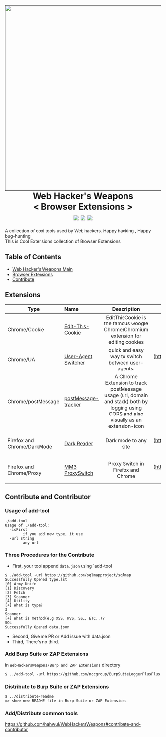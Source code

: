 <h1 align="center">
  <br>
  <a href=""><img src="https://user-images.githubusercontent.com/13212227/79006553-5fbfc100-7b94-11ea-8b42-3fa154d098fd.png" alt="" width="600px;"></a>
  <br>
  Web Hacker's Weapons<br>
  &lt; Browser Extensions &gt;
  <br>
  <a href="https://twitter.com/intent/follow?screen_name=hahwul"><img src="https://img.shields.io/twitter/follow/hahwul?style=flat-square"></a> <img src="https://img.shields.io/github/languages/top/hahwul/WebHackersWeapons?style=flat-square"> <img src="https://img.shields.io/github/last-commit/hahwul/WebHackersWeapons?style=flat-square"> 
</h1>
A collection of cool tools used by Web hackers. Happy hacking , Happy bug-hunting<br>
This is Cool Extensions collection of Browser Extensions

## Table of Contents
- [Web Hacker's Weapons Main](https://github.com/hahwul/WebHackersWeapons)
- [Browser Extensions](#extensions)
- [Contribute](#contribute-and-contributor) 

## Extensions
| Type | Name | Description | Popularity | Language |
| ---------- | :---------- | :----------: | :----------: | :----------: | 
| Chrome/Cookie | [Edit-This-Cookie](https://github.com/ETCExtensions/Edit-This-Cookie) | EditThisCookie is the famous Google Chrome/Chromium extension for editing cookies | ![](https://img.shields.io/github/stars/ETCExtensions/Edit-This-Cookie) | ![](https://img.shields.io/github/languages/top/ETCExtensions/Edit-This-Cookie) |
| Chrome/UA  | [User-Agent Switcher](https://chrome.google.com/webstore/detail/user-agent-switcher/clddifkhlkcojbojppdojfeeikdkgiae) |  quick and easy way to switch between user-agents.|![](https://img.shields.io/static/v1?label=&message=it's not github&color=gray)|![](https://img.shields.io/static/v1?label=&message=it's not github&color=gray)
| Chrome/postMessage | [postMessage-tracker](https://github.com/fransr/postMessage-tracker) | A Chrome Extension to track postMessage usage (url, domain and stack) both by logging using CORS and also visually as an extension-icon | ![](https://img.shields.io/github/stars/fransr/postMessage-tracker) | ![](https://img.shields.io/github/languages/top/fransr/postMessage-tracker) |
| Firefox and Chrome/DarkMode  | [Dark Reader](https://chrome.google.com/webstore/detail/dark-reader/eimadpbcbfnmbkopoojfekhnkhdbieeh) |  Dark mode to any site|![](https://img.shields.io/static/v1?label=&message=it's not github&color=gray)|![](https://img.shields.io/static/v1?label=&message=it's not github&color=gray)
| Firefox and Chrome/Proxy  | [MM3 ProxySwitch](https://proxy-offline-browser.com/ProxySwitch/) |  Proxy Switch in Firefox and Chrome|![](https://img.shields.io/static/v1?label=&message=it's not github&color=gray)|![](https://img.shields.io/static/v1?label=&message=it's not github&color=gray)
## Contribute and Contributor
### Usage of add-tool
```
./add-tool
Usage of ./add-tool:
  -isFirst
    	if you add new type, it use
  -url string
    	any url
```

### Three Procedures for the Contribute
- First, your tool append `data.json` using `add-tool
```
$ ./add-tool -url https://github.com/sqlmapproject/sqlmap
Successfully Opened type.lst
[0] Army-Knife
[1] Discovery
[2] Fetch
[3] Scanner
[4] Utility
[+] What is type?
3
Scanner
[+] What is method(e.g XSS, WVS, SSL, ETC..)?
SQL
Successfully Opened data.json

```
- Second, Give me PR or Add issue with data.json<br>
- Third, There's no third.

### Add Burp Suite or ZAP Extensions
in `WebHackersWeapons/Burp and ZAP Extensions` directory
```
$ ../add-tool -url https://github.com/nccgroup/BurpSuiteLoggerPlusPlus
```

### Distribute to Burp Suite or ZAP Extensions
```
$ ../distribute-readme
=> show new README file in Burp Suite or ZAP Extensions
```

### Add/Distribute common tools
https://github.com/hahwul/WebHackersWeapons#contribute-and-contributor

